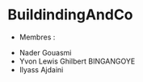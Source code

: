 # BuildindingAndCo


* Membres :
- Nader Gouasmi 
- Yvon Lewis Ghilbert BINGANGOYE
- Ilyass Ajdaini
